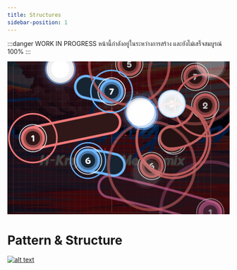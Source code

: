 ```yaml
---
title: Structures
sidebar-position: 1
---
```


:::danger WORK IN PROGRESS
หน้านี้กำลังอยู่ในระหว่างการสร้าง และยังไม่เสร็จสมบูรณ์ 100%
:::

![dreamybull extension](./images/header.png)

# Pattern & Structure

[![alt text](https://img.youtube.com/vi/5wWNta5L_qE/0.jpg)](https://www.youtube.com/watch?v=video-id)
